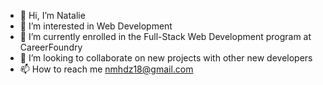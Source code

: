 - 👋 Hi, I’m Natalie
- 👀 I’m interested in Web Development
- 🌱 I’m currently enrolled in the Full-Stack Web Development program at CareerFoundry
- 💞️ I’m looking to collaborate on new projects with other new developers
- 📫 How to reach me nmhdz18@gmail.com

<!---
nmhdz/nmhdz is a ✨ special ✨ repository because its `README.md` (this file) appears on your GitHub profile.
You can click the Preview link to take a look at your changes.
--->
